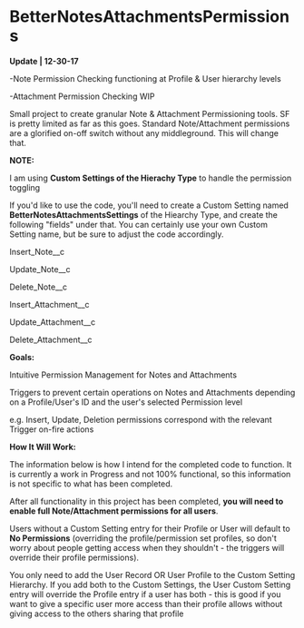 # BetterNotesAttachmentsPermissions
<p><strong>Update | 12-30-17</strong></p>
<p>-Note Permission Checking functioning at Profile & User hierarchy levels </p>
<p>-Attachment Permission Checking WIP </p>

<p>Small project to create granular Note & Attachment Permissioning tools. SF is pretty limited as far as this goes. Standard Note/Attachment permissions are a glorified on-off switch without any middleground. This will change that.</p>

<p><strong>NOTE:</strong><p>
<p> I am using <strong>Custom Settings of the Hierachy Type</strong> to handle the permission toggling</p>
<p> If you'd like to use the code, you'll need to create a Custom Setting named <strong>BetterNotesAttachmentsSettings</strong> of the Hiearchy Type, and create the following "fields" under that. You can certainly use your own Custom Setting name, but be sure to adjust the code accordingly.</p>
<p>Insert_Note__c</p>
<p>Update_Note__c</p>
<p>Delete_Note__c</p>
<p></p>
<p>Insert_Attachment__c</p>
<p>Update_Attachment__c</p>
<p>Delete_Attachment__c</p>

<p><strong>Goals:</strong></p>
<p>Intuitive Permission Management for Notes and Attachments</p>
<p>Triggers to prevent certain operations on Notes and Attachments depending on a Profile/User's ID and the user's selected Permission level</p>
<p>e.g. Insert, Update, Deletion permissions correspond with the relevant Trigger on-fire actions</p>

<p><strong>How It Will Work:</strong></p>
<p>The information below is how I intend for the completed code to function. It is currently a work in Progress and not 100% functional, so this information is not specific to what has been completed.</p>
<p>After all functionality in this project has been completed, <strong>you will need to enable full Note/Attachment permissions for all users</strong>.</p>
<p>Users without a Custom Setting entry for their Profile or User will default to <strong>No Permissions</strong> (overriding the profile/permission set profiles, so don't worry about people getting access when they shouldn't - the triggers will override their profile permissions).</p>
<p> You only need to add the User Record OR User Profile to the Custom Setting Hierarchy. If you add both to the Custom Settings, the User Custom Setting entry will override the Profile entry if a user has both - this is good if you want to give a specific user more access than their profile allows without giving access to the others sharing that profile</p>

